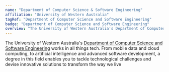 ```yaml
---
name: "Department of Computer Science & Software Engineering"
affiliation: "University of Western Australia"
tagRef: "Department of Computer Science and Software Engineering"
badge: "Department of Computer Science and Software Engineering"
overview: "The University of Western Australia's Department of Computer Science and Software Engineering works in all things tech. From mobile data and cloud computing, to artificial intelligence and advanced software development, a degree in this field enables you to tackle technological challenges and devise innovative solutions to transform the way we live"
---
```


The University of Western Australia's [Department of Computer Science and Software Engineering](https://www.uwa.edu.au/schools/physics-mathematics-computing/department-of-computer-science-and-software-engineering) works in all things tech. From mobile data and cloud computing, to artificial intelligence and advanced software development, a degree in this field enables you to tackle technological challenges and devise innovative solutions to transform the way we live
